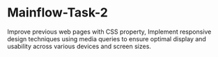 # Mainflow-Task-2
Improve previous web pages with CSS property, Implement responsive design techniques using media queries to ensure optimal display and usability across various devices and screen sizes.
